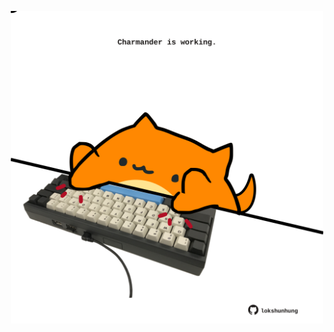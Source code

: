 <!-- built at 27/08/2024, 23:00:52 UTC -->
<p align="center">
  <img width="500" height="500" src="./ReadmeImage.svg">
</p>
